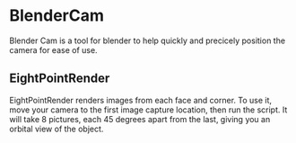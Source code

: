 # BlenderCam

Blender Cam is a tool for blender to help quickly and precicely position the camera for ease of use.

## EightPointRender

EightPointRender renders images from each face and corner. To use it, move your camera to the first image capture location, then run the script. It will take 8 pictures, each 45 degrees apart from the last, giving you an orbital view of the object.

